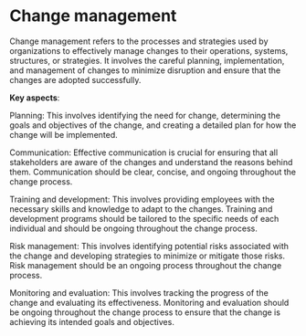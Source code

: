 # Change management

Change management refers to the processes and strategies used by organizations to effectively manage changes to their operations, systems, structures, or strategies. It involves the careful planning, implementation, and management of changes to minimize disruption and ensure that the changes are adopted successfully.

**Key aspects**:

Planning: This involves identifying the need for change, determining the goals and objectives of the change, and creating a detailed plan for how the change will be implemented.

Communication: Effective communication is crucial for ensuring that all stakeholders are aware of the changes and understand the reasons behind them. Communication should be clear, concise, and ongoing throughout the change process.

Training and development: This involves providing employees with the necessary skills and knowledge to adapt to the changes. Training and development programs should be tailored to the specific needs of each individual and should be ongoing throughout the change process.

Risk management: This involves identifying potential risks associated with the change and developing strategies to minimize or mitigate those risks. Risk management should be an ongoing process throughout the change process.

Monitoring and evaluation: This involves tracking the progress of the change and evaluating its effectiveness. Monitoring and evaluation should be ongoing throughout the change process to ensure that the change is achieving its intended goals and objectives.
